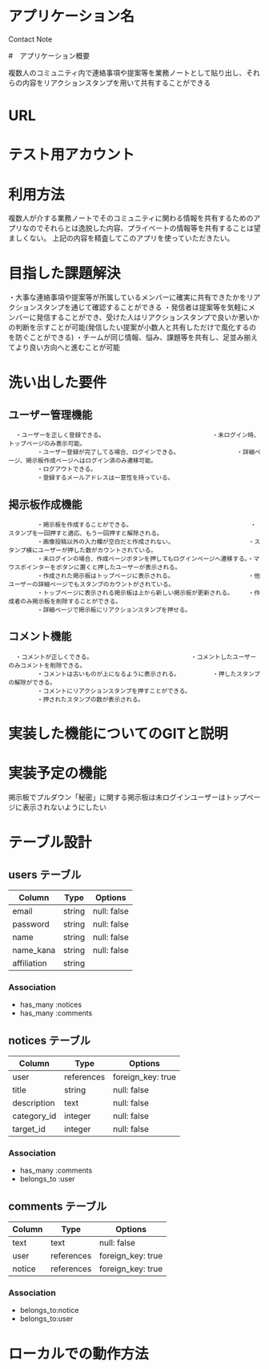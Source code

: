 # アプリケーション名

Contact Note

#　アプリケーション概要

複数人のコミュニティ内で連絡事項や提案等を業務ノートとして貼り出し、それらの内容をリアクションスタンプを用いて共有することができる

# URL

# テスト用アカウント

# 利用方法

複数人が介する業務ノートでそのコミュニティに関わる情報を共有するためのアプリなのでそれらとは逸脱した内容、プライベートの情報等を共有することは望ましくない。
上記の内容を精査してこのアプリを使っていただきたい。

# 目指した課題解決

・大事な連絡事項や提案等が所属しているメンバーに確実に共有できたかをリアクションスタンプを通じて確認することができる
・発信者は提案等を気軽にメンバーに発信することができ、受けた人はリアクションスタンプで良いか悪いかの判断を示すことが可能(発信したい提案が小数人と共有しただけで風化するのを防ぐことができる)
・チームが同じ情報、悩み、課題等を共有し、足並み揃えてより良い方向へと進むことが可能

# 洗い出した要件

## ユーザー管理機能			
      ・ユーザーを正しく登録できる。				               ・未ログイン時、トップページのみ表示可能。				
			・ユーザー登録が完了してる場合、ログインできる。				・詳細ページ、掲示板作成ページへはログイン済のみ遷移可能。				
			・ログアウトできる。								
			・登録するメールアドレスは一意性を持っている。

## 掲示板作成機能
			・掲示板を作成することができる。                                 ・スタンプを一回押すと適応、もう一回押すと解除される。			
			・画像投稿以外の入力欄が空白だと作成されない。　　　　　　　　　　　　　・スタンプ横にユーザーが押した数がカウントされている。			
			・未ログインの場合、作成ページボタンを押してもログインページへ遷移する。・マウスポインターをボタンに置くと押したユーザーが表示される。			
			・作成された掲示板はトップページに表示される。　　　　　　　　　　　　　・他ユーザーの詳細ページでもスタンプのカウントがされている。			
			・トップページに表示される掲示板は上から新しい掲示板が更新される。　　　・作成者のみ掲示板を削除することができる。			
			・詳細ページで掲示板にリアクションスタンプを押せる。

## コメント機能			
      ・コメントが正しくできる。　　　　　　　　　　　　　　　　　・コメントしたユーザーのみコメントを削除できる。			
			・コメントは古いものが上になるように表示される。　　　　　　・押したスタンプの解除ができる。			
			・コメントにリアクションスタンプを押すことができる。								
			・押されたスタンプの数が表示される。

# 実装した機能についてのGITと説明

# 実装予定の機能

掲示板でプルダウン「秘密」に関する掲示板は未ログインユーザーはトップページに表示されないようにしたい

# テーブル設計

## users テーブル

| Column      | Type   | Options     |
| ----------- | ------ | ----------- |
| email       | string | null: false |
| password    | string | null: false |
| name        | string | null: false |
| name_kana   | string | null: false |
| affiliation | string |             |

### Association

- has_many :notices
- has_many :comments

## notices テーブル

| Column      | Type       | Options           |
| ----------- | ---------- | ----------------- |
| user        | references | foreign_key: true |
| title       | string     | null: false       |
| description | text       | null: false       |
| category_id | integer    | null: false       |
| target_id   | integer    | null: false       |

### Association

- has_many :comments
- belongs_to :user

## comments テーブル

| Column    | Type       | Options           |
| --------- | ---------- | ----------------- |
| text      | text       | null: false       |
| user      | references | foreign_key: true |
| notice    | references | foreign_key: true |

### Association

- belongs_to:notice
- belongs_to:user

# ローカルでの動作方法


